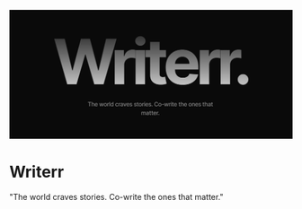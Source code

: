 ![logo](https://github.com/AkshatT5/writerr/blob/main/images/logo.png)

[1]: https://img.shields.io/badge/License-MPL_2.0-brightgreen.svg

# Writerr
"The world craves stories. Co-write the ones that matter."
